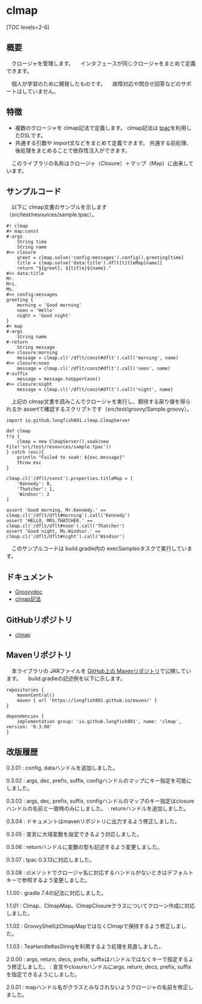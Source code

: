 # clmap

[TOC levels=2-6]

## 概要

　クロージャを管理します。
　インタフェースが同じクロージャをまとめて定義できます。

　個人が学習のために開発したものです。
　故障対応や問合せ回答などのサポートはしていません。

## 特徴

* 複数のクロージャを clmap記法で定義します。
  clmap記法は [tpac](/maven/tpac/)を利用したDSLです。
* 共通する引数や import文などをまとめて定義できます。
  共通する前処理、後処理をまとめることで依存性注入ができます。

　このライブラリの名称はクロージャ（Closure）＋マップ（Map）に由来しています。

## サンプルコード

　以下に clmap文書のサンプルを示します（src/test/resources/sample.tpac）。

```
#! clmap
#> map:const
#-args
	String time
	String name
#>> closure
	greet = clmap.solve('config:messages').config().greeting[time]
	title = clmap.solve('data:title').dflt[titleMap[name]]
	return "${greet}, ${title}${name}."
#>> data:title
Mr.
Mrs.
Ms.
#>> config:messages
greeting {
	morning = 'Good morning'
	noon = 'Hello'
	night = 'Good night'
}
#> map
#-args
	String name
#-return
	String message
#>> closure:morning
	message = clmap.cl('/dflt/const#dflt').call('morning', name)
#>> closure:noon
	message = clmap.cl('/dflt/const#dflt').call('noon', name)
#-suffix
	message = message.toUpperCase()
#>> closure:night
	message = clmap.cl('/dflt/const#dflt').call('night', name)
```

　上記の clmap文書を読みこんでクロージャを実行し、期待する戻り値を得られるか assertで確認するスクリプトです（src/test/groovy/Sample.groovy）。

```
import io.github.longfish801.clmap.ClmapServer

def clmap
try {
	clmap = new ClmapServer().soak(new File('src/test/resources/sample.tpac'))
} catch (exc){
	println "Failed to soak: ${exc.message}"
	throw exc
}

clmap.cl('/dflt/const').properties.titleMap = [
	'Kennedy': 0,
	'Thatcher': 1,
	'Windsor': 2
]

assert 'Good morning, Mr.Kennedy.' == clmap.cl('/dflt/dflt#morning').call('Kennedy')
assert 'HELLO, MRS.THATCHER.' == clmap.cl('/dflt/dflt#noon').call('Thatcher')
assert 'Good night, Ms.Windsor.' == clmap.cl('/dflt/dflt#night').call('Windsor')
```

　このサンプルコードは build.gradle内の execSamplesタスクで実行しています。

## ドキュメント

* [Groovydoc](groovydoc/)
* [clmap記法](notation.html)

## GitHubリポジトリ

* [clmap](https://github.com/longfish801/clmap)

## Mavenリポジトリ

　本ライブラリの JARファイルを [GitHub上の Mavenリポジトリ](https://github.com/longfish801/maven)で公開しています。
　build.gradleの記述例を以下に示します。

```
repositories {
	mavenCentral()
	maven { url 'https://longfish801.github.io/maven/' }
}

dependencies {
	implementation group: 'io.github.longfish801', name: 'clmap', version: '0.3.00'
}
```

## 改版履歴

0.3.01
: config, dataハンドルを追加しました。

0.3.02
: args, dec, prefix, suffix, configハンドルのマップにキー指定を可能にしました。

0.3.03
: args, dec, prefix, suffix, configハンドルのマップのキー指定はclosureハンドルの名前と一致時のみにしました。
: returnハンドルを追加しました。

0.3.04
: ドキュメントはmavenリポジトリに出力するよう修正しました。

0.3.05
: 宣言に大域変数を設定できるよう対応しました。

0.3.06
: returnハンドルに変数の型も記述するよう変更しました。

0.3.07
: tpac 0.3.13に対応しました。

0.3.08
: clメソッドでクロージャ名に対応するハンドルがないときはデフォルトキーで参照するよう変更しました。

1.1.00
: gradle 7.4の記法に対応しました。

1.1.01
: Clmap、ClmapMap、ClmapClosureクラスについてクローン作成に対応しました。

1.1.02
: GroovyShellはClmapMapではなくClmapで保持するよう修正しました。

1.1.03
: TeaHandle#asStringを利用するよう処理を見直しました。

2.0.00
: args, return, decs, prefix, suffixはハンドルではなくキーで指定するよう修正しました。
: 宣言やclosureハンドルにargs, return, decs, prefix, suffixを指定できるようにしました。

2.0.01
: mapハンドル名がクラスとみなされないようクロージャの名前を修正しました。


